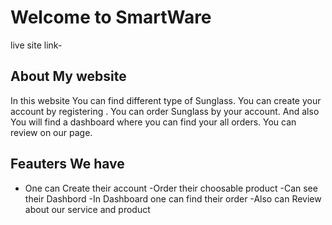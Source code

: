 # Welcome to SmartWare

live site link-

## About My website

In this website You can find different type of Sunglass. You can create your account by registering .
You can order Sunglass by your account. And also You will find a dashboard where you can find your all orders. You can review on our page.

## Feauters We have

- One can Create their account
  -Order their choosable product
  -Can see their Dashbord
  -In Dashboard one can find their order
  -Also can Review about our service and product
